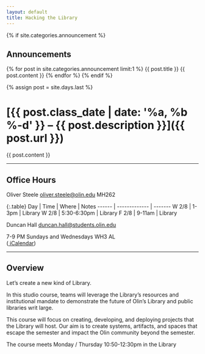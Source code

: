 ```yaml
---
layout: default
title: Hacking the Library
---
```



{% if site.categories.announcement %}
## Announcements

{% for post in site.categories.announcement limit:1 %}
{{ post.title }}
{{ post.content }}
{% endfor %}
{% endif %}


{% assign post = site.days.last %}
# [{{ post.class_date | date: '%a, %b %-d' }} – {{ post.description }}]({{ post.url }})
{{ post.content }}

---

## Office Hours

Oliver Steele <oliver.steele@olin.edu> MH262

{:.table}
Day    | Time          | Where | Notes
------ | ------------- | -------
W 2/8  | 1-3pm         | Library
W 2/8  | 5:30-6:30pm   | Library
F 2/8  | 9-11am        | Library

Duncan Hall <duncan.hall@students.olin.edu><br/>

7-9 PM Sundays and Wednesdays WH3 AL<br>
([<i class="fa fa-calendar"></i> iCalendar](webcal://p09-calendars.icloud.com/published/2/0HsmJrKvrRZCQrGupJdLvCGi_CPXDbXA5HFworPq2R6wR4MiDQ9YI7I7lImLsjfBOWL_ntnAvSu2UgbHWy9j-79snfX5BNcKNYJFb6ptsgM))

---

## Overview

Let’s create a new kind of Library.

In this studio course, teams will leverage the Library’s resources and institutional mandate to demonstrate the future of Olin’s Library and public libraries writ large.

This course will focus on creating, developing, and deploying projects that the Library will host. Our aim is to create systems, artifacts, and spaces that escape the semester and impact the Olin community beyond the semester.

The course meets Monday / Thursday 10:50-12:30pm in the Library
